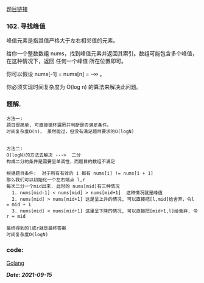 [题目链接](https://leetcode-cn.com/problems/find-peak-element/)
    
### 162. 寻找峰值
   峰值元素是指其值严格大于左右相邻值的元素。
   
   给你一个整数数组 nums，找到峰值元素并返回其索引。数组可能包含多个峰值，在这种情况下，返回 任何一个峰值 所在位置即可。
   
   你可以假设 nums[-1] = nums[n] = -∞ 。
   
   你必须实现时间复杂度为 O(log n) 的算法来解决此问题。
   
### 题解.
    方法一:
    题目很简单, 可直接循环遍历并判断是否满足条件。
    时间复杂度O(n)， 虽然能过，但没有满足题目要求的O(logN)
    
    
    方法二:
    O(logN)的方法去解决 --->  二分
    构成二分的条件是需要呈单调性，而题目的数组不满足
    
    根据题目条件:  对于所有有效的 i 都有 nums[i] != nums[i + 1]
    那么我们可以初始化一个左右端点 l,r
    每次二分一个mid出来. 此时的 nums[mid]有三种情况
      1. nums[mid-1] < nums[mid] > nums[mid+1]  这种情况就是峰值
      2. nums[mid] > nums[mid+1] 这是呈上升的情况, 可以直接把[l,mid]给舍弃，令l = mid + 1
      3. nums[mid] < nums[mid+1] 这里呈下降的情况, 可以直接把[mid+1,l]给舍弃, 令r = mid
      
    最终得到的l或r就是最终答案
    时间复杂度O(logN)

### code:
[Golang](https://github.com/Archangel59/LeetCode/blob/main/162/162.cpp)  

***Date: 2021-09-15***